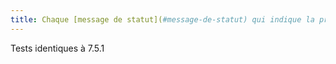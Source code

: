 ```yaml
---
title: Chaque [message de statut](#message-de-statut) qui indique la progression d’un processus utilise-t-il l’un des attributs WAI-ARIA `role="log"`, `role="progressbar"` ou `role="status"` ?
---
```


Tests identiques à 7.5.1